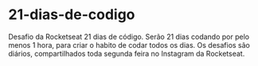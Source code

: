 # 21-dias-de-codigo
Desafio da Rocketseat 21 dias de código. Serão 21 dias codando por pelo menos 1 hora, para criar o habito de codar todos os dias. Os desafios são diários, compartilhados toda segunda feira no Instagram da Rocketseat.
